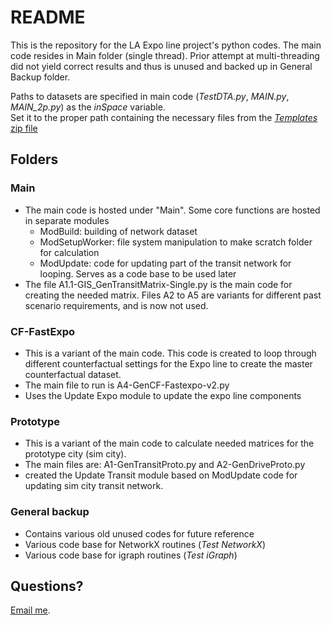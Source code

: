 # README

This is the repository for the LA Expo line project's python codes.  The main code resides in Main folder (single thread).  Prior attempt at multi-threading did not yield correct results and thus is unused and backed up in General Backup folder.

Paths to datasets are specified in main code (*TestDTA.py*, *MAIN.py*, *MAIN_2p.py*) as the *inSpace* variable.  
Set it to the proper path containing the necessary files from the [*Templates* zip file](https://www.dropbox.com/s/w3nl4zq7dekugb2/Template.7z?dl=0)

## Folders
### Main
* The main code is hosted under "Main".  Some core functions are hosted in separate modules
  * ModBuild: building of network dataset
  * ModSetupWorker: file system manipulation to make scratch folder for calculation
  * ModUpdate: code for updating part of the transit network for looping.  Serves as a code base to be used later
* The file A1.1-GIS_GenTransitMatrix-Single.py is the main code for creating the needed matrix.  Files A2 to A5 are variants for different past scenario requirements, and is now not used.

### CF-FastExpo
* This is a variant of the main code.  This code is created to loop through different counterfactual settings for the Expo line to create the master counterfactual dataset.
* The main file to run is A4-GenCF-Fastexpo-v2.py
* Uses the Update Expo module to update the expo line components

### Prototype
* This is a variant of the main code to calculate needed matrices for the prototype city (sim city).
* The main files are: A1-GenTransitProto.py and A2-GenDriveProto.py
* created the Update Transit module based on ModUpdate code for updating sim city transit network.

### General backup
* Contains various old unused codes for future reference
* Various code base for NetworkX routines (*Test NetworkX*)
* Various code base for igraph routines (*Test iGraph*)

## Questions?

[Email me](mailto:kdt43@cornell.edu).